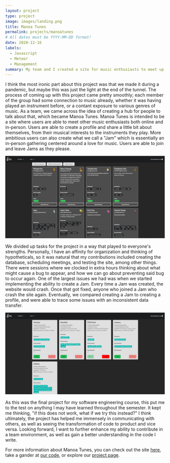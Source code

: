 ```yaml
---
layout: project
type: project
image: images/landing.png
title: Manoa Tunes
permalink: projects/manoatunes
# All dates must be YYYY-MM-DD format!
date: 2020-12-16
labels:
  - Javascript
  - Meteor
  - Management
summary: My team and I created a site for music enthusiasts to meet up.
---
```


I think the most ironic part about this project was that we made it during a pandemic, but maybe this was just the light at the end of the tunnel. The process of coming up with this project came pretty smoothly; each member of the group had some connection to music already, whether it was having played an instrument before, or a contant exposure to various genres of music. As a team, we came across the idea of creating a hub for people to talk about that, which became Manoa Tunes. Manoa Tunes is intended to be a site where users are able to meet other music enthusiasts both online and in-person. Users are able to create a profile and share a little bit about themselves, from their musical interests to the instruments they play. More ambitious users can also create what we call a "Jam" which is essentially an in-person gathering centered around a love for music. Users are able to join and leave Jams as they please.

<img src="/images/ProfilePage.png">

We divided up tasks for the project in a way that played to everyone's strengths. Personally, I have an affinity for organization and thinking of hypotheticals, so it was natural that my contributions included creating the database, scheduling meetings, and testing the site, among other things. There were sessions where we clocked in extra hours thinking about what might cause a bug to appear, and how we can go about preventing said bug to occur again. One of the largest issues we had was when we started implementing the ability to create a Jam. Every time a Jam was created, the website would crash. Once that got fixed, anyone who joined a Jam who crash the site again. Eventually, we compared creating a Jam to creating a profile, and were able to trace some issues with an inconsistent data transfer.

<img src="/images/AllJams.png">

As this was the final project for my software engineering course, this put me to the test on anything I may have learned throughout the semester. It kept me thinking, "if this does not work, what if we try this instead?" I think ultimately, the project has helped me immensely in communicating with others, as well as seeing the transformation of code to product and vice versa. Looking forward, I want to further enhance my ability to contribute in a team environment, as well as gain a better understanding in the code I write.

For more information about Manoa Tunes, you can check out the site [here](http://159.65.68.217/#/), take a gander at [our code](https://github.com/manoa-tunes/manoa-tunes), or explore our [project page](https://manoa-tunes.github.io/).
